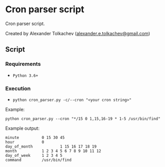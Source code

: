 # Cron parser script

Cron parser script.

Created by Alexander Tolkachev (alexander.e.tolkachev@gmail.com)

## Script
### Requirements

* `Python 3.6+`

### Execution

* `python cron_parser.py -c/--cron "<your cron string>"`

Example:

`python cron_parser.py --cron "*/15 0 1,15,16-19 * 1-5 /usr/bin/find"`

Example output:

```shell script
minute			0 15 30 45 
hour			0
day_of_month            1 15 16 17 18 19  
month			1 2 3 4 5 6 7 8 9 10 11 12 
day_of_week		1 2 3 4 5 
command			/usr/bin/find
```
